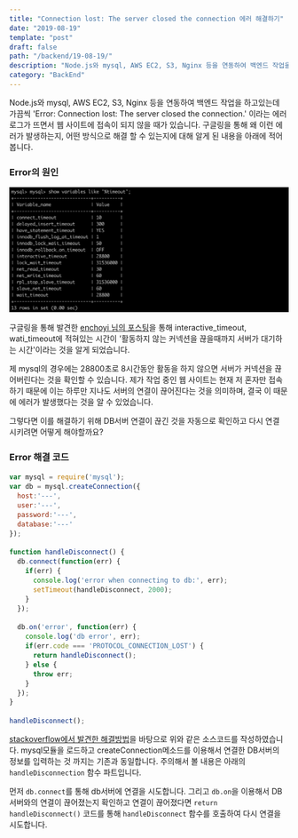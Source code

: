 ```yaml
---
title: "Connection lost: The server closed the connection 에러 해결하기"
date: "2019-08-19"
template: "post"
draft: false
path: "/backend/19-08-19/"
description: "Node.js와 mysql, AWS EC2, S3, Nginx 등을 연동하여 백엔드 작업을 하고있는데 가끔씩 'Error: Connection lost: The server closed the connection.' 이라는 에러 로그가 뜨면서 웹 사이트에 접속이 되지 않을 때가 있습니다. 구글링을 통해 왜 이런 에러가 발생하는지, 어떤 방식으로 해결 할 수 있는지에 대해 알게 된 내용을 아래에 적어봅니다."
category: "BackEnd"
---
```


Node.js와 mysql, AWS EC2, S3, Nginx 등을 연동하여 백엔드 작업을 하고있는데 가끔씩 'Error: Connection lost: The server closed the connection.' 이라는 에러 로그가 뜨면서 웹 사이트에 접속이 되지 않을 때가 있습니다. 구글링을 통해 왜 이런 에러가 발생하는지, 어떤 방식으로 해결 할 수 있는지에 대해 알게 된 내용을 아래에 적어봅니다.

### Error의 원인

![img](../img/19-08-19.png)

 구글링을 통해 발견한 [enchoyi 님의 포스팅](https://enchoyism.github.io/2018/02/02/nodejs-mysql-connection-lost/)을 통해 interactive_timeout, wati_timeout에 적혀있는 시간이 '활동하지 않는 커넥션을 끊을때까지 서버가 대기하는 시간'이라는 것을 알게 되었습니다.

 제 mysql의 경우에는 28800초로 8시간동안 활동을 하지 않으면 서버가 커넥션을 끊어버린다는 것을 확인할 수 있습니다. 제가 작업 중인 웹 사이트는 현재 저 혼자만 접속하기 때문에 이는 하루만 지나도 서버의 연결이 끊어진다는 것을 의미하며, 결국 이 때문에 에러가 발생했다는 것을 알 수 있었습니다. 

 그렇다면 이를 해결하기 위해 DB서버 연결이 끊긴 것을 자동으로 확인하고 다시 연결 시키려면 어떻게 해야할까요?

### Error 해결 코드

```javascript
var mysql = require('mysql');
var db = mysql.createConnection({
  host:'---',
  user:'---',
  password:'---',
  database:'---'
});

function handleDisconnect() {
  db.connect(function(err) {            
    if(err) {                            
      console.log('error when connecting to db:', err);
      setTimeout(handleDisconnect, 2000); 
    }                                   
  });                                 
                                         
  db.on('error', function(err) {
    console.log('db error', err);
    if(err.code === 'PROTOCOL_CONNECTION_LOST') { 
      return handleDisconnect();                      
    } else {                                    
      throw err;                              
    }
  });
}

handleDisconnect();
```

[stackoverflow에서 발견한 해결방법](https://stackoverflow.com/questions/20210522/nodejs-mysql-error-connection-lost-the-server-closed-the-connection)을 바탕으로 위와 같은 소스코드를 작성하였습니다. mysql모듈을 로드하고 createConnection메소드를 이용해서 연결한 DB서버의 정보를 입력하는 것 까지는 기존과 동일합니다. 주의해서 볼 내용은 아래의 `handleDisconnection` 함수 파트입니다.

 먼저 `db.connect`를 통해 db서버에 연결을 시도합니다. 그리고 `db.on`을 이용해서 DB서버와의 연결이 끊어졌는지 확인하고 연결이 끊어졌다면 `return handleDisconnect()` 코드를 통해 `handleDisconnect` 함수를 호출하여 다시 연결을 시도합니다. 
